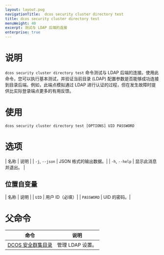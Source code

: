 ```yaml
---
layout: layout.pug
navigationTitle:  dcos security cluster directory test
title: dcos security cluster directory test
menuWeight: 40
excerpt: 测试与 LDAP 后端的连接
enterprise: true
---
```

# 说明

`dcos security cluster directory test` 命令测试与 LDAP 后端的连接。使用此命令，您可以执行基本测试，并验证当前目录 (LDAP) 配置参数是否能够成功连接到目录后端。例如，此端点模拟通过 LDAP 进行认证的过程，但在发生故障时提供比实际登录端点更多的有用反馈。

# 使用

```
dcos security cluster directory test [OPTIONS] UID PASSWORD
```

# 选项

| 名称 | 说明 |
| `-j`, `--json` | JSON 格式的输出数据。|
| `-h`, `--help` | 显示此消息并退出。 |


## 位置自变量

| 名称 | 说明 |
| `UID` | 用户 ID（必填）|
| `PASSWORD` | UID 的密码。|

# 父命令

| 命令 | 说明 |
|---------|-------------|
| [DCOS 安全群集目录](/dcos/cn/1.12/cli/command-reference/dcos-security/dcos-security-cluster/dcos-security-cluster-directory/) | 管理 LDAP 设置。 |

